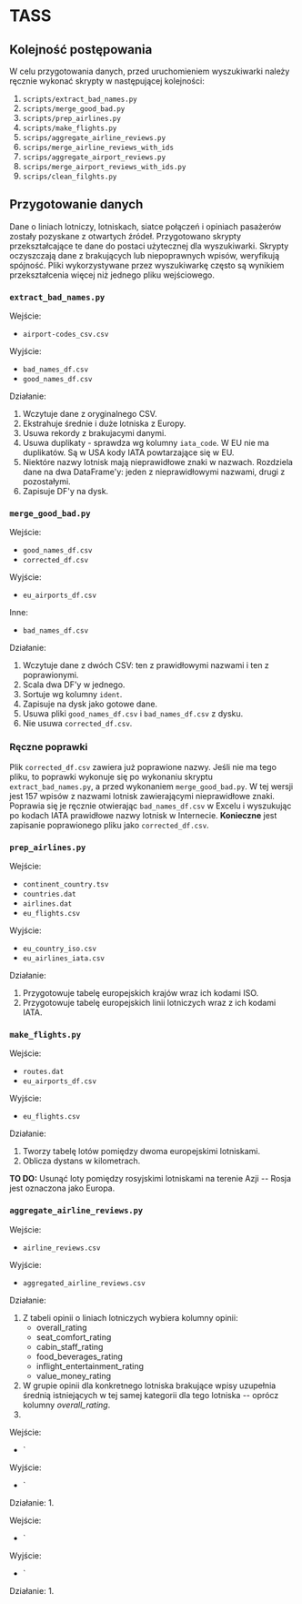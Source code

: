 # TASS

## Kolejność postępowania

W celu przygotowania danych, przed uruchomieniem wyszukiwarki należy ręcznie wykonać skrypty w następującej kolejności:

1. `scripts/extract_bad_names.py`
2. `scripts/merge_good_bad.py`
3. `scripts/prep_airlines.py`
4. `scripts/make_flights.py`
5. `scrips/aggregate_airline_reviews.py`
6. `scrips/merge_airline_reviews_with_ids`
7. `scrips/aggregate_airport_reviews.py`
8. `scrips/merge_airport_reviews_with_ids.py`
9. `scrips/clean_filghts.py`

## Przygotowanie danych

Dane o liniach lotniczy, lotniskach, siatce połączeń i opiniach pasażerów zostały pozyskane z otwartych źródeł.
Przygotowano skrypty przekształcające te dane do postaci użytecznej dla wyszukiwarki.
Skrypty oczyszczają dane z brakujących lub niepoprawnych wpisów, weryfikują spójność.
Pliki wykorzystywane przez wyszukiwarkę często są wynikiem przekształcenia więcej niż jednego pliku wejściowego.

### `extract_bad_names.py`

Wejście:
 - `airport-codes_csv.csv`

Wyjście:
 - `bad_names_df.csv`
 - `good_names_df.csv`

Działanie:
1. Wczytuje dane z oryginalnego CSV.
2. Ekstrahuje średnie i duże lotniska z Europy.
3. Usuwa rekordy z brakujacymi danymi.
4. Usuwa duplikaty - sprawdza wg kolumny `iata_code`. W EU nie ma duplikatów. Są w USA kody IATA powtarzające się w EU.
5. Niektóre nazwy lotnisk mają nieprawidłowe znaki w nazwach. Rozdziela dane na dwa DataFrame'y: jeden z nieprawidłowymi nazwami, drugi z pozostałymi.
6. Zapisuje DF'y na dysk.

### `merge_good_bad.py`

Wejście:
 - `good_names_df.csv`
 - `corrected_df.csv`

Wyjście:
 - `eu_airports_df.csv`

Inne:
 - `bad_names_df.csv`

Działanie:
1. Wczytuje dane z dwóch CSV: ten z prawidłowymi nazwami i ten z poprawionymi.
2. Scala dwa DF'y w jednego.
3. Sortuje wg kolumny `ident`.
4. Zapisuje na dysk jako gotowe dane.
5. Usuwa pliki `good_names_df.csv` i `bad_names_df.csv` z dysku.
6. Nie usuwa `corrected_df.csv`.

### Ręczne poprawki

Plik `corrected_df.csv` zawiera już poprawione nazwy. Jeśli nie ma tego pliku,
to poprawki wykonuje się po wykonaniu skryptu `extract_bad_names.py`,
a przed wykonaniem `merge_good_bad.py`. W tej wersji jest 157 wpisów z nazwami lotnisk
zawierającymi nieprawidłowe znaki. Poprawia się je ręcznie otwierając
`bad_names_df.csv` w Excelu i wyszukując po kodach IATA prawidłowe nazwy lotnisk w Internecie.
**Konieczne** jest zapisanie poprawionego pliku jako `corrected_df.csv`.

### `prep_airlines.py`

Wejście:
 - `continent_country.tsv`
 - `countries.dat`
 - `airlines.dat`
 - `eu_flights.csv`

Wyjście:
 - `eu_country_iso.csv`
 - `eu_airlines_iata.csv`

Działanie:

1. Przygotowuje tabelę europejskich krajów wraz ich kodami ISO.
2. Przygotowuje tabelę europejskich linii lotniczych wraz z ich kodami IATA.

### `make_flights.py`

Wejście:
 - `routes.dat`
 - `eu_airports_df.csv`

Wyjście:
 - `eu_flights.csv`

Działanie:
1. Tworzy tabelę lotów pomiędzy dwoma europejskimi lotniskami.
2. Oblicza dystans w kilometrach.

**TO DO:** Usunąć loty pomiędzy rosyjskimi lotniskami na terenie Azji -- Rosja jest oznaczona jako Europa.

### `aggregate_airline_reviews.py`

Wejście:
 - `airline_reviews.csv`

Wyjście:
 - `aggregated_airline_reviews.csv`

Działanie:
1. Z tabeli opinii o liniach lotniczych wybiera kolumny opinii:
   -  overall_rating
   -  seat_comfort_rating
   -  cabin_staff_rating
   -  food_beverages_rating
   -  inflight_entertainment_rating
   -  value_money_rating
2. W grupie opinii dla konkretnego lotniska brakujące wpisy uzupełnia średnią istniejących w tej samej kategorii dla tego lotniska -- oprócz kolumny *overall_rating*.
3. 





Wejście:
 - `

Wyjście:
 - `

Działanie:
1. 

Wejście:
 - `

Wyjście:
 - `

Działanie:
1. 

